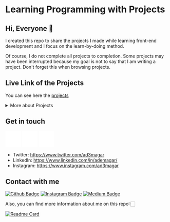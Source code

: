 # Learning Programming with Projects

## Hi, Everyone 👋
I created this repo to share the projects I made while learning front-end development and I focus on the learn-by-doing method.

Of course, I do not complete all projects to completion. Some projects may have been interrupted because my goal is not to say that I am writing a project. Don't forget this when browsing projects.

## Live Link of the Projects
You can see here the [projects](https://ademagar.github.io/learning-programming-with-projects/)

<details>
<summary>More about Projects</summary>

### 1st Project - Shoes
I did an shoes website. Here is a gif from that also, you can see [here](https://ademagar.github.io/learning-programming-with-projects/complicated-apps/1.shoes/) the website.

<img src="/complicated-apps/1.shoes/assets/shoes-web-site/shoes1.png" width="auto">
<img src="/complicated-apps/1.shoes/assets/shoes-web-site/shoes-web.gif" width="auto">

### 2nd Project - Real Estate
I am doing a real estate website right now. Here is ongoing project website : [real estate](https://ademagar.github.io/learning-programming-with-projects/complicated-apps/2.real-estate/)

### 3rd Project - Personal Blog
I am going to do a personal blog after real estate website.
</details> 

## Get in touch
[<img src="https://raw.githubusercontent.com/codeSTACKr/codeSTACKr/master/img/twitter-dark.svg" width="auto" target="_blank">](https://www.twitter.com/ad3magar)
[<img src="https://raw.githubusercontent.com/codeSTACKr/codeSTACKr/master/img/linkedin-dark.svg" width="auto" target="_blank">](https://www.linkedin.com/in/ademagar/)
[<img src="https://raw.githubusercontent.com/codeSTACKr/codeSTACKr/master/img/instagram-dark.svg" width="auto" target="_blank">](https://www.instagram.com/ad3magar)

- Twitter: https://www.twitter.com/ad3magar
- LinkedIn: https://www.linkedin.com/in/ademagar/
- Instagram: https://www.instagram.com/ad3magar 

## Contact with me
[![Github Badge](https://img.shields.io/badge/-Github-000?style=quare&labelColor=000&logo=Github&logoColor=white&link=link)](https://github.com/ademagar) 
[![Instagram Badge](https://img.shields.io/badge/-Instagram-C13584?style=flat-quare&labelColor=C13584&logo=instagram&logoColor=white&link=link)](https://www.instagram.com/ad3magar) 
[![Medium Badge](https://img.shields.io/badge/-Medium-757575?style=flat-quare&labelColor=757575&logo=Medium&logoColor=white&link=link)](https://medium.com/@ademagar)


Also, you can find more information about me on this repo👇🏻

[![Readme Card](https://github-readme-stats.vercel.app/api/pin/?username=ademagar&repo=ademagar&show_owner)](https://github.com/ademagar/ademagar)
